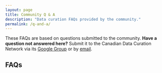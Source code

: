 ```yaml
---
layout: page
title: Community Q & A  
description: "Data curation FAQs provided by the community."
permalink: /q-and-a/
---
```


These FAQs are based on questions submitted to the community. **Have a question not answered here?** Submit it to the Canadian Data Curation Network via its [Google Group](https://groups.google.com/forum/#!forum/can-dcn) or by [email](mailto:can-dcn@googlegroups.com). 

## FAQs

